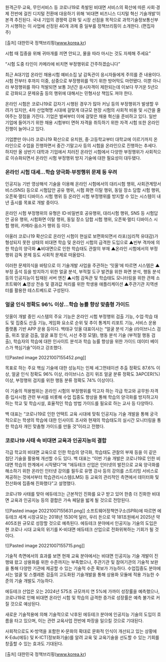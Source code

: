 원격근무·교육, 무인서비스 등 코로나19로 촉발된 비대면 서비스의 확산에 따른 사회·경제 전반에 걸친 디지털 전환에 대응하기 위해 ‘비대면 비즈니스 디지털 혁신 기술개발’이 본격 추진된다. 국내 기업의 경쟁력 강화 및 시장 선점을 목적으로 과학기술정보통신부가 시행하는 이 사업에 선정된 40개 과제 중 일부를 정책브리핑이 소개한다. (편집자 주)

[출처] 대한민국 정책브리핑(www.korea.kr)

시험 때 집중을 위해 귀마개를 끼면 안되고, 물을 따라 마시는 것도 자제해 주세요”

“시험 도중 타인이 카메라에 비치면 부정행위로 간주하겠습니다”

최근 A대기업 온라인 채용시험 예비소집 날 감독관이 응시자들에게 주의를 준 내용이다. 시험 전부터 후까지 이중, 삼중으로 부정행위를 막기 위한 방어막도 마련됐다. 이뿐 아니라 부정행위를 하다 적발되면 보통 3년간 응시자격이 제한되는데 이보다 무거운 5년으로 강화되고 문제유출 등의 행위에 대해서는 민형사상 책임도 져야 한다.

온라인 시험은 코로나19로 갑자기 시행된 경우가 많아 커닝 등의 부정행위가 발생할 우려가 있지만, 4차 산업혁명 시대에 걸맞게 대규모 현장 시험의 사회적 비용 및 시간을 줄여주는 장점을 가진다. 기업은 벌써부터 이에 걸맞은 채용 혁신을 준비하고 있다. 일반 기업에 들어가기 위한 채용 시험부터 면허 자격을 취득하기 위한 자격 시험 또한 온라인 진행이 늘어나고 있다.


기업뿐만 아니라 코로나19 확산으로 유치원, 중·고등학교부터 대학교에 이르기까지 온라인으로 수업을 진행하면서 중간·기말고사 등의 시험을 온라인으로 진행하는 추세다. 하지만 올 상반기 대학과 기업에서 치러진 온라인 시험에서 다양한 부정행위가 사회적으로 이슈화되면서 온라인 시험 부정행위 방지 기술에 대한 필요성이 대두됐다. 


### 온라인 시험 대세…학습 양극화·부정행위 문제 등 우려

인공지능 기반 영상해석 기술을 이용해 온라인 시험에서의 대리시험 행위, 사회관계망서비스(SNS) 등으로 시험답안 공유 행위, 시험 화면 이탈 행위, 동일 장소 담합 시험 행위, 오픈북·멀티 디바이스 시험 행위 등 온라인 시험 부정행위를 방지할 수 있는 시스템이 내년 출시를 목표로 개발 중이다.

온라인 시험 부정행위의 유형은 ID·비밀번호 공유행위, 대리시험 행위, SNS 등 시험답안 공유 행위, 시험화면 이탈 행위, 동일 장소 담합 시험 행위, 오픈북·멀티 디바이스 시험 행위, 카메라·음소거 행위 등 이다.

아울러 코로나19 확산으로 온라인 시험이 현실로 보편화되면서 라포(심리적 유대감)가 형성되지 못한 상태의 비대면 학습 및 온라인 시험의 급격한 도입으로 ▲빈부 격차에 의한 학습의 양극화 ▲비대면으로 인한 학습태도 관찰의 부재 ▲온라인 시험에서의 부정행위 감독 문제 등도 사회적 문제로 떠올랐다.

이러한 문제의식을 바탕으로 이 기술개발 사업을 주관하는 ‘잇올’에 따르면 시스템은 ▲부정 출석 등을 방지하기 위한 얼굴 분석, 부적절 도구 발견을 위한 화면 분석, 행동 분석 등의 인공지능이 탑재된 서버 엔진 ▲시험 감독관 및 학습태도 모니터링을 위한 관제 소프트웨어 ▲영상 전송 및 결과값 처리를 위한 학생용 애플리케이션 ▲주관기관 지역센터를 활용한 테스트베드로 구성된다.

### 얼굴 인식 정확도 96% 이상…학습 능률 향상 맞춤형 가이드
잇올이 개발 중인 시스템의 주요 기능은 온라인 시험 부정행위 검출 기능, 수업·학습 태도 및 집중도 산출 기능, 게임화 요소로 순위 및 추이 통계치 리포트 기능, 서비스 운용 플랫폼 기반 APP 운용 등이다. 백태규 잇올 대표이사는 “얼굴 분석 기술 (라이브니스 검출, 위조 얼굴 검출, 얼굴 표정 인식, 시선 추정 모델), 행동 분석 기술 (부적절 행동 검출), 학습자의 학습에 대한 인사이트 분석과 학습 능률 향상을 위한 가이드 데이터 베이스가 핵심기술”이라고 강조했다.

![[Pasted image 20221007155452.png]]

목표로 하는 주요 핵심 기술에 대한 성능치는 인체 세그먼테이션 추출 정확도 87.6% 이상, 얼굴 인식 정확도 96% 이상, 라이브니스 검지 위조 얼굴 분류 정확도 3APCER(%) 이상, 부정행위 검지를 위한 행동 분류 정확도 74% 이상이다.

이 기술의 적용범위는 온라인 시험의 부정행위를 막고자 하는 각급 학교와 공무원·자격증·입사시험 관련 부서를 비롯해 수업 집중도 향상을 통해 학습의 양극화를 방지하고자 하는 학교 및 학습시설, 효율적인 학습 방법 가이드를 필요로 하는 교사 등 다양하다.

백 대표는 “코로나19로 인한 언택트 교육 시대에 맞춰 인공지능 기술 개발을 통해 궁극적으로는 학생의 학습에 대한 인사이트 조사와 현재의 학습태도의 실시간 모니터링을 통한 학습자 개인 맞춤형 가이드를 만들 것”이라고 전했다.

### 코로나19 사태 속 비대면 교육과 인공지능의 결합
각급 학교의 비대면 교육으로 인한 학습의 양극화, 학습태도 관찰의 부재 등을 이 같은 첨단 기술을 활용해 개선할 수도 있다. 백 대표는 “이번 기술 개발은 코로나19로 인한 비대면 학습의 한계에서 시작됐다”며 “에듀테크 산업은 인터넷의 발전으로 교육 양극화를 해소하기 위한 온라인 인터넷 강의를 필두로 유명 강사 등의 강의를 스트리밍 서비스로 제공하는 것에서부터 학습관리시스템(LMS) 등 교육의 관리적인 측면에서 데이터화 및 전산화에 집중해 진화했다”고 설명했다.

코로나19 사태를 맞아 에듀테크는 근본적인 진화를 요구 받고 있어 한층 더 진화한 비대면 교육과 인공지능 등의 결합은 가속 페달을 밟게 될 것으로 전망된다.

![[Pasted image 20221007155631.png]] 
소프트웨어정책연구소(SPRi)에 따르면 에듀테크 세계 시장규모는 2018년 1530억 달러, 우리 돈으로 약 181조원에서 2025년 약 405조원 규모로 성장할 것으로 예측된다. 에듀테크 분야에서 인공지능 기술의 도입은 현 코로나 시대 교육의 위기를 K-비대면 에듀테크 산업으로 전화위복하는 기회가 될 것이다.

![[Pasted image 20221007155715.png]]

기술적 측면에서의 효과를 보면 현재 교육 분야에서는 비대면 인공지능 기술 개발이 진행돼 왔고 상용화를 위한 수준까지는 부족했으나, 주관기관 및 참여기관의 기술적 보완을 통해 다양한 기관에 제공할 수 있는 기술적 수준 확보가 가능하다. 수업집중도 분야에서는 얼굴 및 스켈레톤 검출의 고도화된 기술개발을 통해 상용화 모듈에 적용 가능한 수준의 기술 개발도 가능하다.

에듀테크 산업은 오는 2024년 575조 규모까지 연 5%에 가까이 성장률을 예측했으나, 코로나19로 인해 비대면 온라인 시험 및 학습의 급격한 증가로 성장률은 예측 불가로 커질 것으로 예상된다.

새로운 기술적용에 의해 기술적으로 낙후된 에듀테크 분야에 인공지능 기술의 도입이 흐름을 타고 있으며, 이는 관련 교육사업 전반에 파장을 일으킬 것으로 기대된다.

사회적으로도 K-방역을 포함한 K-문화의 확대로 문화적 인식이 개선되고 있는 상황에 K-Edu(에듀) 및 K-ICT(정보화기술)를 알려 교육 및 교육기술을 선도할 수 있는 기회를 창출할 수 있는 효과도 기대된다.

[출처] 대한민국 정책브리핑(www.korea.kr)